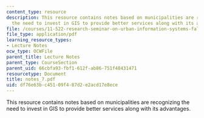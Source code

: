```yaml
---
content_type: resource
description: This resource contains notes based on municipalities are recognizing
  the need to invest in GIS to provide better services along with its advantages.
file: /courses/11-522-research-seminar-on-urban-information-systems-fall-2005/df76e63bc45109f487d2e2acd17e8ece_notes_7.pdf
file_type: application/pdf
learning_resource_types:
- Lecture Notes
ocw_type: OCWFile
parent_title: Lecture Notes
parent_type: CourseSection
parent_uid: 66cbfa93-fbf1-612f-ab86-751f48431471
resourcetype: Document
title: notes_7.pdf
uid: df76e63b-c451-09f4-87d2-e2acd17e8ece
---
```

This resource contains notes based on municipalities are recognizing the need to invest in GIS to provide better services along with its advantages.

